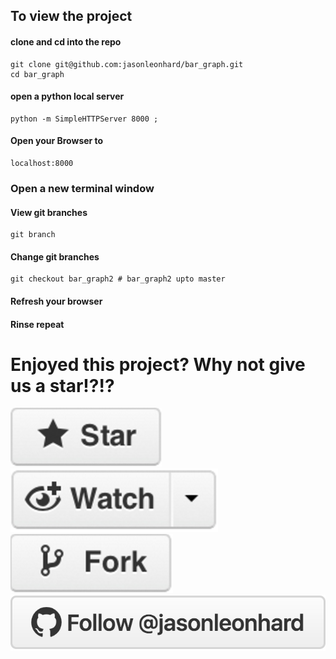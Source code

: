 ## To view the project

#### clone and cd into the repo

    git clone git@github.com:jasonleonhard/bar_graph.git
    cd bar_graph

#### open a python local server

    python -m SimpleHTTPServer 8000 ;

#### Open your Browser to

    localhost:8000

### Open a new terminal window

#### View git branches

    git branch

#### Change git branches

    git checkout bar_graph2 # bar_graph2 upto master

#### Refresh your browser

#### Rinse repeat

# Enjoyed this project? Why not give us a star!?!?

[![N|star](images/star.png)](https://github.com/jasonleonhard/bar_graph/star)
[![N|watch](images/watch.png)](https://github.com/jasonleonhard/bar_graph/subscription)
[![N|fork](images/fork.png)](https://github.com/jasonleonhard/bar_graph/fork)
[![N|follow](images/follow.png)](https://github.com/users/follow?target=jasonleonhard)
